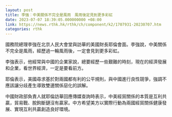```yaml
---
layout: post
title: 李強︰中美關係不完全是風雨　風雨後定見到更多彩虹
date: 2023-07-07 18:39:05.000000000 +08:00
link: https://news.rthk.hk/rthk/ch/component/k2/1707931-20230707.htm
categories: rthk
---
```


國務院總理李強在北京人民大會堂與訪華的美國財長耶倫會面。李強說，中美關係不完全是風雨，經歷過一輪風雨後，一定會見到更多彩虹。

李強表示，他經常與中國的企業家說，總要經歷一些艱難的時刻，現在的經濟發展和企業，看世界經濟，一定是要看前方。

耶倫表示，美國尋求基於對兩國都有利的公平規則，與中國進行良性競爭，強調不應該讓分歧產生導致雙邊關係惡化的誤解。

中國財政部負責人就耶倫訪華回應傳媒查詢時表示，中美經貿關係的本質是互利共贏，貿易戰、脫鉤斷鏈沒有贏家。中方希望美方以實際行動為兩國經貿關係健康發展、實現互利共贏創造良好環境。
